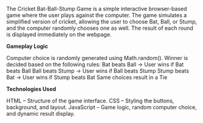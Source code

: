 The Cricket Bat-Ball-Stump Game is a simple interactive browser-based game where the user plays against the computer.
The game simulates a simplified version of cricket, allowing the user to choose Bat, Ball, or Stump, and the computer randomly chooses one as well.
The result of each round is displayed immediately on the webpage.

**Gameplay Logic**

Computer choice is randomly generated using Math.random().
Winner is decided based on the following rules:
Bat beats Ball → User wins if Bat beats Ball
Ball beats Stump → User wins if Ball beats Stump
Stump beats Bat → User wins if Stump beats Bat
Same choices result in a Tie

**Technologies Used**

HTML – Structure of the game interface.
CSS – Styling the buttons, background, and layout.
JavaScript – Game logic, random computer choice, and dynamic result display.




